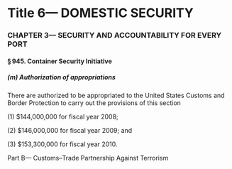 
# Title 6— DOMESTIC SECURITY
### CHAPTER 3— SECURITY AND ACCOUNTABILITY FOR EVERY PORT
#### § 945. Container Security Initiative
##### (m) Authorization of appropriations

There are authorized to be appropriated to the United States Customs and Border Protection to carry out the provisions of this section

(1) $144,000,000 for fiscal year 2008;

(2) $146,000,000 for fiscal year 2009; and

(3) $153,300,000 for fiscal year 2010.

Part B— Customs–Trade Partnership Against Terrorism
